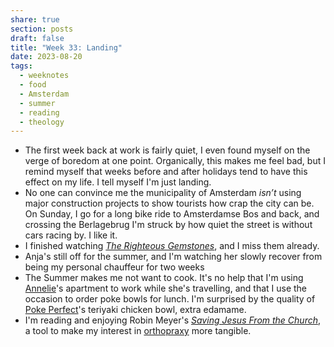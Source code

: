 ```yaml
---
share: true
section: posts
draft: false
title: "Week 33: Landing"
date: 2023-08-20
tags:
  - weeknotes
  - food
  - Amsterdam
  - summer
  - reading
  - theology
---
```


- The first week back at work is fairly quiet, I even found myself on the verge of boredom at one point. Organically, this makes me feel bad, but I remind myself that weeks before and after holidays tend to have this effect on my life. I tell myself I'm just landing.
- No one can convince me the municipality of Amsterdam *isn’t* using major construction projects to show tourists how crap the city can be. On Sunday, I go for a long bike ride to Amsterdamse Bos and back, and crossing the Berlagebrug I'm struck by how quiet the street is without cars racing by. I like it.
- I finished watching _[The Righteous Gemstones](The%20Righteous%20Gemstones.md)_, and I miss them already. 
- Anja's still off for the summer, and I'm watching her slowly recover from being my personal chauffeur for two weeks
- The Summer makes me not want to cook. It's no help that I'm using [Annelie](https://anneliewambeek.com/)'s apartment to work while she's travelling, and that I use the occasion to order poke bowls for lunch. I'm surprised by the quality of [Poke Perfect](https://pokeperfect.nl/en/amsterdam/linnaeusstraat/)'s teriyaki chicken bowl, extra edamame. 
- I'm reading and enjoying Robin Meyer's _[Saving Jesus From the Church](Saving%20Jesus%20From%20the%20Church.md)_, a tool to make my interest in [orthopraxy](../Orthopraxy.md) more tangible.